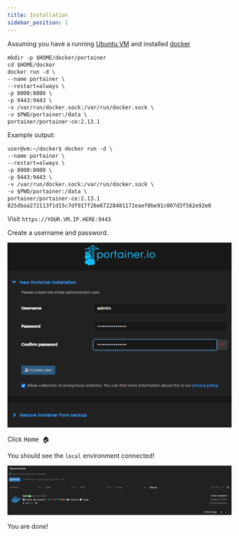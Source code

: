 ```yaml
---
title: Installation
sidebar_position: 1
---
```


Assuming you have a running [Ubuntu VM](../../operating-systems/ubuntu/installation.md)
and installed [docker](../../software/docker/install-docker.md)

```shell
mkdir -p $HOME/docker/portainer
cd $HOME/docker
docker run -d \
--name portainer \
--restart=always \
-p 8000:8000 \
-p 9443:9443 \
-v /var/run/docker.sock:/var/run/docker.sock \
-v $PWD/portainer:/data \
portainer/portainer-ce:2.13.1
```

Example output:

```shell
user@vm:~/docker$ docker run -d \
--name portainer \
--restart=always \
-p 8000:8000 \
-p 9443:9443 \
-v /var/run/docker.sock:/var/run/docker.sock \
-v $PWD/portainer:/data \
portainer/portainer-ce:2.13.1
825dbaa272113f1d15c7df917f26e67228481172eaef8be91c007d3f582e92e0
```

Visit `https://YOUR.VM.IP.HERE:9443`

Create a username and password.

![portainer-login](./img/portainer-login.png)

Click <kbd>Home 🏠</kbd>

You should see the `local` environment connected!

![portainer-home](./img/portainer-home.png)

You are done!
